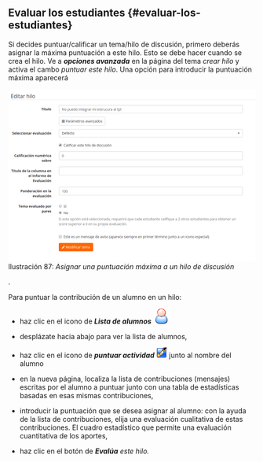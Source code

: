 ## Evaluar los estudiantes {#evaluar-los-estudiantes}

Si decides puntuar/calificar un tema/hilo de discusión, primero deberás asignar la máxima puntuación a este hilo. Esto se debe hacer cuando se crea el hilo. Ve a _**opciones avanzada**_ en la página del tema _crear hilo_ y activa el cambo _puntuar este hilo_. Una opción para introducir la puntuación máxima aparecerá

![](../assets/graficos53.png)Ilustración 87: _Asignar una puntuación máxima a un hilo de discusión_

.

Para puntuar la contribución de un alumno en un hilo:

*   haz clic en el icono de _**Lista de alumnos**_ ![](../assets/graphics167.png)

*   desplázate hacia abajo para ver la lista de alumnos,

*   haz clic en el icono de _**puntuar actividad**_ ![](../assets/graphics15.gif) junto al nombre del alumno

*   en la nueva página, localiza la lista de contribuciones (mensajes) escritas por el alumno a puntuar junto con una tabla de estadísticas basadas en esas mismas contribuciones,

*   introducir la puntuación que se desea asignar al alumno: con la ayuda de la lista de contribuciones, elija una evaluación cualitativa de estas contribuciones. El cuadro estadístico que permite una evaluación cuantitativa de los aportes,

*   haz clic en el botón de _**Evalúa** este hilo._